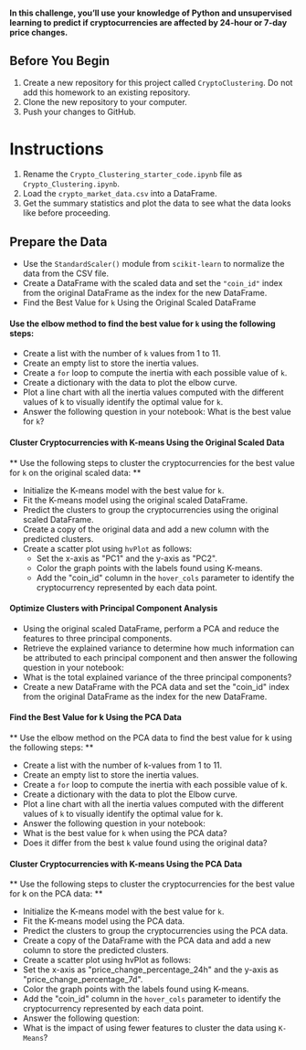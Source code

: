 #### In this challenge, you’ll use your knowledge of Python and unsupervised learning to predict if cryptocurrencies are affected by 24-hour or 7-day price changes.

## Before You Begin
1. Create a new repository for this project called `CryptoClustering`. Do not add this homework to an existing repository.
2. Clone the new repository to your computer.
3. Push your changes to GitHub.

# Instructions
1. Rename the `Crypto_Clustering_starter_code.ipynb` file as `Crypto_Clustering.ipynb`.
2. Load the `crypto_market_data.csv` into a DataFrame.
3. Get the summary statistics and plot the data to see what the data looks like before proceeding.

## Prepare the Data
- Use the `StandardScaler()` module from `scikit-learn` to normalize the data from the CSV file.
- Create a DataFrame with the scaled data and set the `"coin_id"` index from the original DataFrame as the index for the new DataFrame.
- Find the Best Value for `k` Using the Original Scaled DataFrame
  
#### Use the elbow method to find the best value for `k` using the following steps:
  - Create a list with the number of `k` values from 1 to 11.
  - Create an empty list to store the inertia values.
  - Create a `for` loop to compute the inertia with each possible value of `k`.
  - Create a dictionary with the data to plot the elbow curve.
  - Plot a line chart with all the inertia values computed with the different values of k to visually identify the optimal value for `k`.
  - Answer the following question in your notebook: What is the best value for `k`?

#### Cluster Cryptocurrencies with K-means Using the Original Scaled Data
** Use the following steps to cluster the cryptocurrencies for the best value for `k` on the original scaled data: **
  - Initialize the K-means model with the best value for `k`.
  - Fit the K-means model using the original scaled DataFrame.
  - Predict the clusters to group the cryptocurrencies using the original scaled DataFrame.
  - Create a copy of the original data and add a new column with the predicted clusters.
  - Create a scatter plot using `hvPlot` as follows:
    - Set the x-axis as "PC1" and the y-axis as "PC2".
    - Color the graph points with the labels found using K-means.
    - Add the "coin_id" column in the `hover_cols` parameter to identify the cryptocurrency represented by each data point.
#### Optimize Clusters with Principal Component Analysis
  - Using the original scaled DataFrame, perform a PCA and reduce the features to three principal components.
  - Retrieve the explained variance to determine how much information can be attributed to each principal component and then answer the following question in your notebook:
   - What is the total explained variance of the three principal components?
  - Create a new DataFrame with the PCA data and set the "coin_id" index from the original DataFrame as the index for the new DataFrame.
#### Find the Best Value for k Using the PCA Data
** Use the elbow method on the PCA data to find the best value for k using the following steps: **
  - Create a list with the number of k-values from 1 to 11.
  - Create an empty list to store the inertia values.
  - Create a `for` loop to compute the inertia with each possible value of k.
  - Create a dictionary with the data to plot the Elbow curve.
  - Plot a line chart with all the inertia values computed with the different values of `k` to visually identify the optimal value for k.
  - Answer the following question in your notebook:
   - What is the best value for `k` when using the PCA data?
   - Does it differ from the best `k` value found using the original data?
#### Cluster Cryptocurrencies with K-means Using the PCA Data
** Use the following steps to cluster the cryptocurrencies for the best value for k on the PCA data: ** 
  - Initialize the K-means model with the best value for `k`.
  - Fit the K-means model using the PCA data.
  - Predict the clusters to group the cryptocurrencies using the PCA data.
  - Create a copy of the DataFrame with the PCA data and add a new column to store the predicted clusters.
  - Create a scatter plot using hvPlot as follows:
   - Set the x-axis as "price_change_percentage_24h" and the y-axis as "price_change_percentage_7d".
   - Color the graph points with the labels found using K-means.
   - Add the "coin_id" column in the `hover_cols` parameter to identify the cryptocurrency represented by each data point.
  - Answer the following question:
   - What is the impact of using fewer features to cluster the data using `K-Means`?
